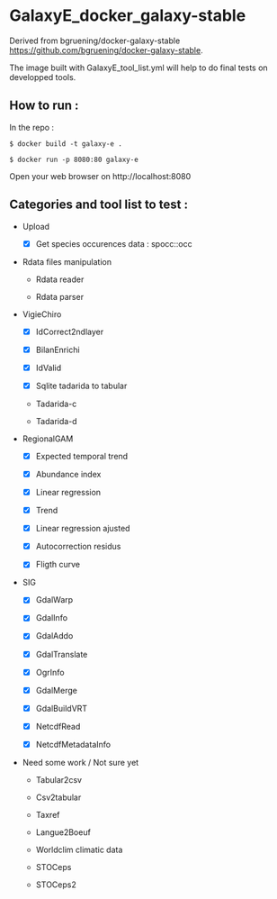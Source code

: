 # GalaxyE_docker_galaxy-stable

Derived from bgruening/docker-galaxy-stable https://github.com/bgruening/docker-galaxy-stable.

The image built with GalaxyE_tool_list.yml will help to do final tests on developped tools.

## How to run :

In the repo :  

```
$ docker build -t galaxy-e .

$ docker run -p 8080:80 galaxy-e
```

Open your web browser on http://localhost:8080

## Categories and tool list to test  :

* Upload

   * [x] Get species occurences data : spocc::occ
   
   
* Rdata files manipulation

    * Rdata reader
    
    * Rdata parser
    
    
* VigieChiro 

    * [x] IdCorrect2ndlayer
    
    * [x] BilanEnrichi
    
    * [x] IdValid
    
    * [x] Sqlite tadarida to tabular
    
    * Tadarida-c
    
    * Tadarida-d
    
    
* RegionalGAM

    * [x] Expected temporal trend
    
    * [x] Abundance index
    
    * [x] Linear regression
    
    * [x] Trend
    
    * [x] Linear regression ajusted
    
    * [x] Autocorrection residus
    
    * [x] Fligth curve
    
    
* SIG

    * [x] GdalWarp
    
    * [x] GdalInfo
    
    * [x] GdalAddo
    
    * [x] GdalTranslate
    
    * [x] OgrInfo
    
    * [x] GdalMerge
    
    * [x] GdalBuildVRT
    
    * [x] NetcdfRead
    
    * [x] NetcdfMetadataInfo


* Need some work / Not sure yet

    * Tabular2csv
    
    * Csv2tabular
    
    * Taxref
    
    * Langue2Boeuf
    
    * Worldclim climatic data
    
    * STOCeps
    
    * STOCeps2
